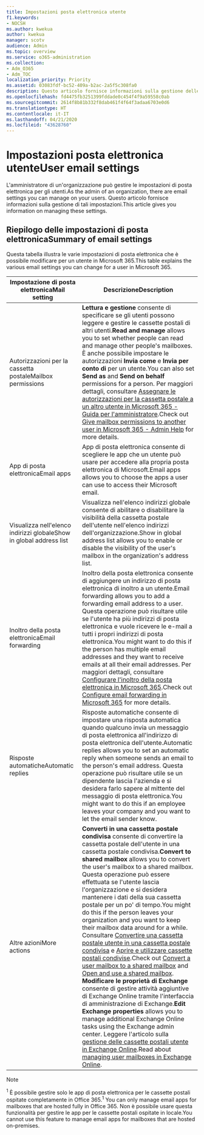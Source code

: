 ```yaml
---
title: Impostazioni posta elettronica utente
f1.keywords:
- NOCSH
ms.author: kwekua
author: kwekua
manager: scotv
audience: Admin
ms.topic: overview
ms.service: o365-administration
ms.collection:
- Adm_O365
- Adm_TOC
localization_priority: Priority
ms.assetid: 03083fdf-bc52-409a-b2ac-2a5f5c308fa0
description: Questo articolo fornisce informazioni sulla gestione delle impostazioni per gli utenti.
ms.openlocfilehash: fd4475fb3251399fddade0c454f4f9a59558c0ab
ms.sourcegitcommit: 2614f8b81b332f8dab461f4f64f3adaa6703e0d6
ms.translationtype: HT
ms.contentlocale: it-IT
ms.lasthandoff: 04/21/2020
ms.locfileid: "43628760"
---
```

# <a name="user-email-settings"></a><span data-ttu-id="a85f2-103">Impostazioni posta elettronica utente</span><span class="sxs-lookup"><span data-stu-id="a85f2-103">User email settings</span></span>

<span data-ttu-id="a85f2-104">L'amministratore di un'organizzazione può gestire le impostazioni di posta elettronica per gli utenti.</span><span class="sxs-lookup"><span data-stu-id="a85f2-104">As the admin of an organization, there are email settings you can manage on your users.</span></span> <span data-ttu-id="a85f2-105">Questo articolo fornisce informazioni sulla gestione di tali impostazioni.</span><span class="sxs-lookup"><span data-stu-id="a85f2-105">This article gives you information on managing these settings.</span></span>

## <a name="summary-of-email-settings"></a><span data-ttu-id="a85f2-106">Riepilogo delle impostazioni di posta elettronica</span><span class="sxs-lookup"><span data-stu-id="a85f2-106">Summary of email settings</span></span>

<span data-ttu-id="a85f2-107">Questa tabella illustra le varie impostazioni di posta elettronica che è possibile modificare per un utente in Microsoft 365.</span><span class="sxs-lookup"><span data-stu-id="a85f2-107">This table explains the various email settings you can change for a user in Microsoft 365.</span></span>


|<span data-ttu-id="a85f2-108">Impostazione di posta elettronica</span><span class="sxs-lookup"><span data-stu-id="a85f2-108">Mail setting</span></span>|<span data-ttu-id="a85f2-109">Descrizione</span><span class="sxs-lookup"><span data-stu-id="a85f2-109">Description</span></span>  |
|---------|---------|
|<span data-ttu-id="a85f2-110">Autorizzazioni per la cassetta postale</span><span class="sxs-lookup"><span data-stu-id="a85f2-110">Mailbox permissions</span></span>| <span data-ttu-id="a85f2-111">**Lettura e gestione** consente di specificare se gli utenti possono leggere e gestire le cassette postali di altri utenti.</span><span class="sxs-lookup"><span data-stu-id="a85f2-111">**Read and manage** allows you to set whether people can read and manage other people's mailboxes.</span></span> <span data-ttu-id="a85f2-112">È anche possibile impostare le autorizzazioni **Invia come** e **Invia per conto di** per un utente.</span><span class="sxs-lookup"><span data-stu-id="a85f2-112">You can also set **Send as** and **Send on behalf** permissions for a person.</span></span> <span data-ttu-id="a85f2-113">Per maggiori dettagli, consultare [Assegnare le autorizzazioni per la cassetta postale a un altro utente in Microsoft 365 - Guida per l'amministratore](../add-users/give-mailbox-permissions-to-another-user.md).</span><span class="sxs-lookup"><span data-stu-id="a85f2-113">Check out [Give mailbox permissions to another user in Microsoft 365 - Admin Help](../add-users/give-mailbox-permissions-to-another-user.md) for more details.</span></span> |
|<span data-ttu-id="a85f2-114">App di posta elettronica</span><span class="sxs-lookup"><span data-stu-id="a85f2-114">Email apps</span></span>| <span data-ttu-id="a85f2-115">App di posta elettronica consente di scegliere le app che un utente può usare per accedere alla propria posta elettronica di Microsoft.</span><span class="sxs-lookup"><span data-stu-id="a85f2-115">Email apps allows you to choose the apps a user can use to access their Microsoft email.</span></span> |
|<span data-ttu-id="a85f2-116">Visualizza nell'elenco indirizzi globale</span><span class="sxs-lookup"><span data-stu-id="a85f2-116">Show in global address list</span></span>| <span data-ttu-id="a85f2-117">Visualizza nell'elenco indirizzi globale consente di abilitare o disabilitare la visibilità della cassetta postale dell'utente nell'elenco indirizzi dell'organizzazione.</span><span class="sxs-lookup"><span data-stu-id="a85f2-117">Show in global address list allows you to enable or disable the visibility of the user's mailbox in the organization's address list.</span></span> |
|<span data-ttu-id="a85f2-118">Inoltro della posta elettronica</span><span class="sxs-lookup"><span data-stu-id="a85f2-118">Email forwarding</span></span>|<span data-ttu-id="a85f2-119">Inoltro della posta elettronica consente di aggiungere un indirizzo di posta elettronica di inoltro a un utente.</span><span class="sxs-lookup"><span data-stu-id="a85f2-119">Email forwarding allows you to add a forwarding email address to a user.</span></span> <span data-ttu-id="a85f2-120">Questa operazione può risultare utile se l'utente ha più indirizzi di posta elettronica e vuole ricevere le e-mail a tutti i propri indirizzi di posta elettronica.</span><span class="sxs-lookup"><span data-stu-id="a85f2-120">You might want to do this if the person has multiple email addresses and they want to receive emails at all their email addresses.</span></span> <span data-ttu-id="a85f2-121">Per maggiori dettagli, consultare [Configurare l'inoltro della posta elettronica in Microsoft 365](configure-email-forwarding.md).</span><span class="sxs-lookup"><span data-stu-id="a85f2-121">Check out [Configure email forwarding in Microsoft 365](configure-email-forwarding.md) for more details.</span></span>|
|<span data-ttu-id="a85f2-122">Risposte automatiche</span><span class="sxs-lookup"><span data-stu-id="a85f2-122">Automatic replies</span></span>|<span data-ttu-id="a85f2-123">Risposte automatiche consente di impostare una risposta automatica quando qualcuno invia un messaggio di posta elettronica all'indirizzo di posta elettronica dell'utente.</span><span class="sxs-lookup"><span data-stu-id="a85f2-123">Automatic replies allows you to set an automatic reply when someone sends an email to the person's email address.</span></span> <span data-ttu-id="a85f2-124">Questa operazione può risultare utile se un dipendente lascia l'azienda e si desidera farlo sapere al mittente del messaggio di posta elettronica.</span><span class="sxs-lookup"><span data-stu-id="a85f2-124">You might want to do this if an employee leaves your company and you want to let the email sender know.</span></span>|
|<span data-ttu-id="a85f2-125">Altre azioni</span><span class="sxs-lookup"><span data-stu-id="a85f2-125">More actions</span></span>| <span data-ttu-id="a85f2-126">**Converti in una cassetta postale condivisa** consente di convertire la cassetta postale dell'utente in una cassetta postale condivisa.</span><span class="sxs-lookup"><span data-stu-id="a85f2-126">**Convert to shared mailbox** allows you to convert the user's mailbox to a shared mailbox.</span></span> <span data-ttu-id="a85f2-127">Questa operazione può essere effettuata se l'utente lascia l'organizzazione e si desidera mantenere i dati della sua cassetta postale per un po' di tempo.</span><span class="sxs-lookup"><span data-stu-id="a85f2-127">You might do this if the person leaves your organization and you want to keep their mailbox data around for a while.</span></span> <span data-ttu-id="a85f2-128">Consultare [Convertire una cassetta postale utente in una cassetta postale condivisa](convert-user-mailbox-to-shared-mailbox.md) e [Aprire e utilizzare cassette postali condivise](https://support.office.com/article/open-and-use-a-shared-mailbox-in-outlook-d94a8e9e-21f1-4240-808b-de9c9c088afd).</span><span class="sxs-lookup"><span data-stu-id="a85f2-128">Check out [Convert a user mailbox to a shared mailbox](convert-user-mailbox-to-shared-mailbox.md) and [Open and use a shared mailbox](https://support.office.com/article/open-and-use-a-shared-mailbox-in-outlook-d94a8e9e-21f1-4240-808b-de9c9c088afd).</span></span></br><span data-ttu-id="a85f2-129">**Modificare le proprietà di Exchange** consente di gestire attività aggiuntive di Exchange Online tramite l'interfaccia di amministrazione di Exchange.</span><span class="sxs-lookup"><span data-stu-id="a85f2-129">**Edit Exchange properties** allows you to manage additional Exchange Online tasks using the Exchange admin center.</span></span> <span data-ttu-id="a85f2-130">Leggere l'articolo sulla [gestione delle cassette postali utente in Exchange Online](https://docs.microsoft.com/exchange/recipients-in-exchange-online/manage-user-mailboxes/manage-user-mailboxes).</span><span class="sxs-lookup"><span data-stu-id="a85f2-130">Read about [managing user mailboxes in Exchange Online](https://docs.microsoft.com/exchange/recipients-in-exchange-online/manage-user-mailboxes/manage-user-mailboxes).</span></span>|

> [!NOTE]
>
> <span data-ttu-id="a85f2-131"><sup>1</sup> È possibile gestire solo le app di posta elettronica per le cassette postali ospitate completamente in Office 365.</span><span class="sxs-lookup"><span data-stu-id="a85f2-131"><sup>1</sup> You can only manage email apps for mailboxes that are hosted fully in Office 365.</span></span> <span data-ttu-id="a85f2-132">Non è possibile usare questa funzionalità per gestire le app per le cassette postali ospitate in locale.</span><span class="sxs-lookup"><span data-stu-id="a85f2-132">You cannot use this feature to manage email apps for mailboxes that are hosted on-premises.</span></span>
